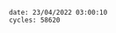

                date: 23/04/2022 03:00:10
                cycles: 58620

                         